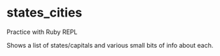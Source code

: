 # states_cities
Practice with Ruby REPL

Shows a list of states/capitals and various small bits of info about each.
